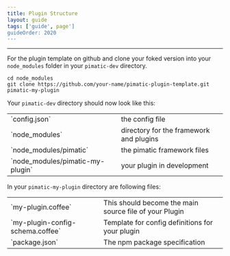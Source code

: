 ```yaml
---
title: Plugin Structure
layout: guide
tags: ['guide', page']
guideOrder: 2020
---
```

-----------------------

For the plugin template on github and clone your foked version into your `node_modules` folder 
in your `pimatic-dev` directory.

	cd node_modules
	git clone https://github.com/your-name/pimatic-plugin-template.git pimatic-my-plugin

Your `pimatic-dev` directory should now look like this:

<table class="table">
<tr><td>`config.json`</td>				       <td>the config file</td></tr>
<tr><td>`node_modules`</td>				       <td>directory for the framework and plugins</td></tr>
<tr><td>`node_modules/pimatic`</td>			   <td>the pimatic framework files</td></tr>
<tr><td>`node_modules/pimatic-my-plugin`</td>  <td>your plugin in development</td></tr>
</table>

In your `pimatic-my-plugin` directory are following files:

<table class="table">
<tr><td>`my-plugin.coffee`</td>	                   <td>This should become the main source file of your Plugin</td></tr>
<tr><td>`my-plugin-config-schema.coffee`</td>	   <td>Template for config definitions for your plugin</td></tr>
<tr><td>`package.json`</td>	                       <td>The npm package specification</td></tr>
</table>
